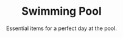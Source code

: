 ---
layout: list
title: "Swimming Pool"
permalink: "/swimming-pool-essentials-and-gear/"
categories: [Wellness, Summer]

emoji: "🏊"
subtitle: "Essential items for a perfect day at the pool."
description: 'The most complete checklist for your pool day: from essential swimming gear to hygiene items and entertainment. Perfect for families, swimmers, and pool enthusiasts. Make sure you have everything you need for a perfect day at the pool!'

items:
    - name: Swimming Gear
      items:
        - 'Ear plugs'
        - 'Floaties'
        - 'Goggles'
        - 'Nose clip'
        - 'Swim cap'
        - 'Swimming suit'
        - 'Water shoes'
    - name: Clothing & Accessories
      items:
        - 'Change of clothes'
        - 'Flip flops'
        - 'Sunglasses'
        - 'Sunhat'
        - 'Waterproof watch'
    - name: Hygiene & Care
      items:
        - 'Comb/brush'
        - 'Deodorant'
        - 'Hair conditioner'
        - 'Moisturizer'
        - 'Shampoo'
        - 'Soap'
        - 'Sunscreen'
        - 'Towel'
        - 'Wet wipes'
    - name: Entertainment
      items:
        - 'Beach ball'
        - 'Book or Kindle'
        - 'Waterproof phone case'
    - name: Practical Items
      items:
        - 'Cash/cards'
        - 'First aid kit'
        - 'Hair ties'
        - 'Lock for locker'
        - 'Plastic bag for wet clothes'
        - 'Snacks'
        - 'Water bottle'
---